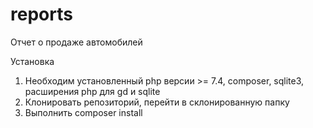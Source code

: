 # reports

Отчет о продаже автомобилей

Установка
1) Необходим установленный  php версии >= 7.4, composer, sqlite3, расширения php для gd и sqlite
2) Клонировать репозиторий, перейти в склонированную папку
3) Выполнить composer install


